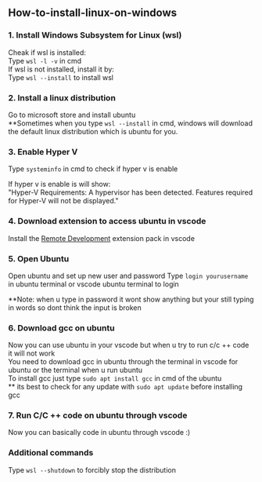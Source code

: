 ## How-to-install-linux-on-windows

### 1. Install Windows Subsystem for Linux (wsl)
Cheak if wsl is installed:
<br>
Type `wsl -l -v` in cmd
<br>
If wsl is not installed, install it by:
<br>
Type `wsl --install` to install wsl

### 2. Install a linux distribution
Go to microsoft store and install ubuntu
<br>
**Sometimes when you type `wsl --install` in cmd, windows will download the default linux distribution which is ubuntu for you.

### 3. Enable Hyper V
Type `systeminfo` in cmd to check if hyper v is enable
<p>If hyper v is enable is will show: <br>
"Hyper-V Requirements:      A hypervisor has been detected. Features required for Hyper-V will not be displayed."</p>

### 4. Download extension to access ubuntu in vscode
<p>Install the <a href="https://marketplace.visualstudio.com/items?itemName=ms-vscode-remote.vscode-remote-extensionpack" target="_blank" rel="noopener noreferrer">Remote Development</a> extension pack in vscode</p>

### 5. Open Ubuntu
Open ubuntu and set up new user and password
Type `login yourusername` in ubuntu terminal or vscode ubuntu terminal to login
<br>
<p>**Note: when u type in password it wont show anything but your still typing in words so dont think the input is broken</p>

### 6. Download gcc on ubuntu
Now you can use ubuntu in your vscode but when u try to run c/c ++ code it will not work
<br>
You need to download gcc in ubuntu through the terminal in vscode for ubuntu or the terminal when u run ubuntu
<br>
To install gcc just type `sudo apt install gcc` in cmd of the ubuntu
<br>
** its best to check for any update with `sudo apt update` before installing gcc

### 7. Run C/C ++ code on ubuntu through vscode
<p>Now you can basically code in ubuntu through vscode :)</p>

### Additional commands
Type `wsl --shutdown` to forcibly stop the distribution
